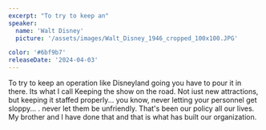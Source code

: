 ```yaml
---
excerpt: "To try to keep an"
speaker:
  name: 'Walt Disney'
  picture: '/assets/images/Walt_Disney_1946_cropped_100x100.JPG'

color: '#6bf9b7'
releaseDate: '2024-04-03'
---
```

To try to keep an operation like Disneyland going you have to pour it in there. Its what I call Keeping the show on the road. Not iust new attractions, but keeping it staffed properly... you know, never letting your personnel get sloppy... . never let them be unfriendly. That's been our policy all our lives. My brother and I have done that and that is what has built our organization.
